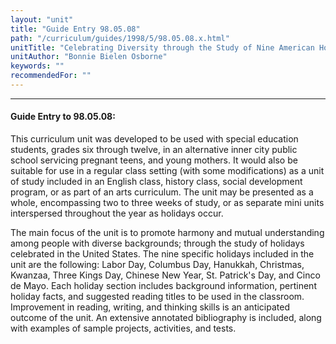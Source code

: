 ```yaml
---
layout: "unit"
title: "Guide Entry 98.05.08"
path: "/curriculum/guides/1998/5/98.05.08.x.html"
unitTitle: "Celebrating Diversity through the Study of Nine American Holidays"
unitAuthor: "Bonnie Bielen Osborne"
keywords: ""
recommendedFor: ""
---
```

<body>
<hr/>
<h4>
Guide Entry to 98.05.08:
</h4>
This curriculum unit was developed to be used with special education students, grades six through twelve, in an alternative inner city public school servicing pregnant teens, and young mothers.  It would also be suitable for use in a regular class setting (with some modifications) as a unit of study included in an English class, history class, social development program, or as part of an arts curriculum.  The unit may be presented as a whole, encompassing two to three weeks of study, or as separate mini units interspersed throughout the year as holidays occur.
<p>
The main focus of the unit is to promote harmony and mutual understanding among people with diverse backgrounds; through the study of holidays celebrated in the United States.  The nine specific holidays included in the unit are the following:  Labor Day, Columbus Day, Hanukkah, Christmas, Kwanzaa, Three Kings Day, Chinese New Year, St. Patrick's Day, and Cinco de Mayo.  Each holiday section includes background information, pertinent holiday facts, and suggested reading titles to be used in the classroom.  Improvement in reading, writing, and thinking skills is an anticipated outcome of the unit.  An extensive annotated bibliography is included, along with examples of sample projects, activities, and tests.
</p>
</body>